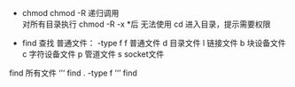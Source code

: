* chmod 
    chmod -R 递归调用  
    对所有目录执行 chmod -R -x *后
    无法使用 cd 进入目录，提示需要权限

* find
    查找 普通文件： -type f
    f  普通文件
    d  目录文件
    l  链接文件
    b  块设备文件
    c  字符设备文件
    p  管道文件
    s  socket文件

find 所有文件
‘’‘
    find . -type f
’‘’
find 
